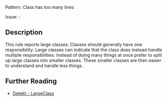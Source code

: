 Pattern: Class has too many lines

Issue: -

## Description

This rule reports large classes. Classes should generally have one responsibility. Large classes can indicate that
the class does instead handle multiple responsibilities. Instead of doing many things at once prefer to
split up large classes into smaller classes. These smaller classes are then easier to understand and handle less
things.

## Further Reading

* [Detekt - LargeClass](https://arturbosch.github.io/detekt/complexity.html#largeclass)